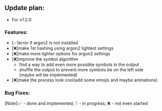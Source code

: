 ## Update plan:
* For v1.2.0

### Features:
* [✅]error if argon2 is not installed
* [❌]make 1st hashing using argon2 lightest settings
* [❌]make more lighter options for argon2 settings
* [❌]improve the symbol algorithm
	* find a way to add even more possible symbols in the output
	* shuffle the output to prevent more symbols be on the left side (maybe will be implemented)
* [❌]make the process look cool(add some emojis and maybe animations)

### Bug Fixes:


[Note]:✅ - done and implemented, ❔ - in progress, ❌ - not even started
